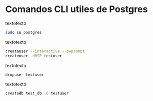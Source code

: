 # Comandos CLI utiles de Postgres
textotexto
```bash
sudo su postgres
```

textotexto
```bash
createuser --interactive --pwprompt
createuser -dRSP testuser
```

textotexto
```bash
dropuser testuser
```

textotexto
```bash
createdb test_db -O testuser
```

